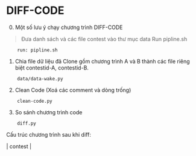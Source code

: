 # DIFF-CODE 

0. Một số lưu ý chạy chương trình DIFF-CODE 
> Đưa danh sách và các file contest vào thư mục data 
> Run pipline.sh
``` 
    run: pipline.sh 
```

1. Chia file dữ liệu đã Clone gồm chương trình A và B thành các file riêng biệt contestid-A, contestid-B.
```
    data/data-wake.py
```

2. Clean Code (Xoá các comment và dòng trống)
```
    clean-code.py
```

3. So sánh chương trình code 
```
    diff.py
```

Cấu trúc chương trình sau khi diff:

| contest |


